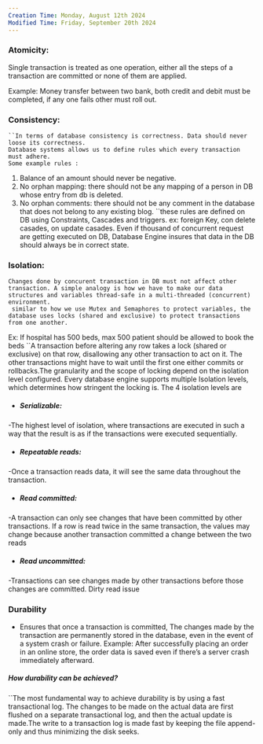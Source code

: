 ```yaml
---
Creation Time: Monday, August 12th 2024
Modified Time: Friday, September 20th 2024
---
```

### Atomicity: 
Single transaction is treated as one operation, either all the steps of a transaction are committed or none of them are applied. 

Example: Money transfer between two bank, both credit and debit must be completed, if any one fails other must roll out. 


### Consistency: 
	``In terms of database consistency is correctness. Data should never loose its correctness. 
	Database systems allows us to define rules which every transaction must adhere. 
	Some example rules :
1. Balance of an amount should never be negative.
2. No orphan mapping: there should not be any mapping of a person in DB whose entry from db is deleted.
3. No orphan comments: there should not be any comment in the database that does not belong to any existing blog.
	``these rules are defined on DB using Constraints, Cascades and triggers. ex: foreign Key, con delete casades, on update casades.
Even if thousand of concurrent request are getting executed on DB, Database Engine insures that data in the DB should always be in correct state.

### Isolation: 
	Changes done by concurent transaction in DB must not affect other transaction. A simple analogy is how we have to make our data structures and variables thread-safe in a multi-threaded (concurrent) environment. 
	 similar to how we use Mutex and Semaphores to protect variables, the database uses locks (shared and exclusive) to protect transactions from one another.
Ex: If hospital has 500 beds, max 500 patient should be allowed to book the beds
``A transaction before altering any row takes a lock (shared or exclusive) on that row, disallowing any other transaction to act on it. The other transactions might have to wait until the first one either commits or rollbacks.The granularity and the scope of locking depend on the isolation level configured.
Every database engine supports multiple Isolation levels, which determines how stringent the locking is. The 4 isolation levels are

- ##### Serializable: 
-The highest level of isolation, where transactions are executed in such a way that the result is as if the transactions were executed sequentially. 
- ##### Repeatable reads: 
-Once a transaction reads data, it will see the same data throughout the transaction. 
- ##### Read committed: 
-A transaction can only see changes that have been committed by other transactions. If a row is read twice in the same transaction, the values may change because another transaction committed a change between the two reads
- ##### Read uncommitted:
-Transactions can see changes made by other transactions before those changes are committed. Dirty read issue

### Durability


- Ensures that once a transaction is committed, The changes made by the transaction are permanently stored in the database, even in the event of a system crash or failure.
Example: After successfully placing an order in an online store, the order data is saved even if there’s a server crash immediately afterward.
##### How durability can be achieved?

``The most fundamental way to achieve durability is by using a fast transactional log. The changes to be made on the actual data are first flushed on a separate transactional log, and then the actual update is made.The write to a transaction log is made fast by keeping the file append-only and thus minimizing the disk seeks.
